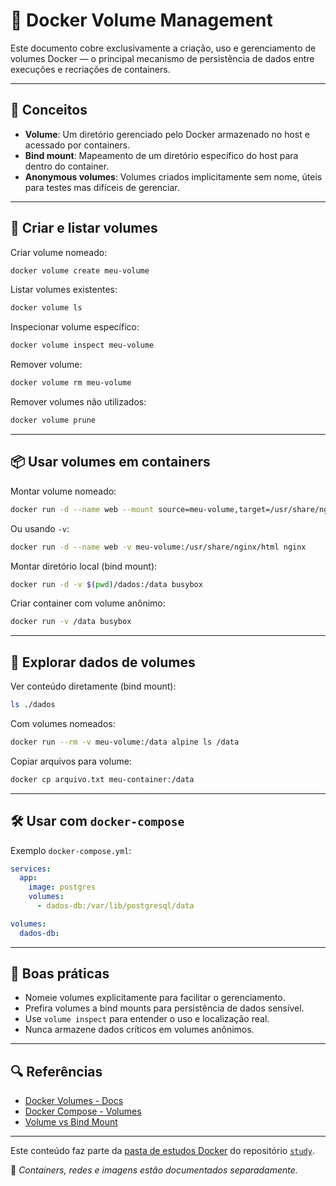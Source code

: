 # 📁 Docker Volume Management

Este documento cobre exclusivamente a criação, uso e gerenciamento de volumes Docker — o principal mecanismo de persistência de dados entre execuções e recriações de containers.

---

## 🧠 Conceitos

- **Volume**: Um diretório gerenciado pelo Docker armazenado no host e acessado por containers.
- **Bind mount**: Mapeamento de um diretório específico do host para dentro do container.
- **Anonymous volumes**: Volumes criados implicitamente sem nome, úteis para testes mas difíceis de gerenciar.

---

## 🔧 Criar e listar volumes

Criar volume nomeado:
```bash
docker volume create meu-volume
```

Listar volumes existentes:
```bash
docker volume ls
```

Inspecionar volume específico:
```bash
docker volume inspect meu-volume
```

Remover volume:
```bash
docker volume rm meu-volume
```

Remover volumes não utilizados:
```bash
docker volume prune
```

---

## 📦 Usar volumes em containers

Montar volume nomeado:
```bash
docker run -d --name web --mount source=meu-volume,target=/usr/share/nginx/html nginx
```

Ou usando `-v`:
```bash
docker run -d --name web -v meu-volume:/usr/share/nginx/html nginx
```

Montar diretório local (bind mount):
```bash
docker run -d -v $(pwd)/dados:/data busybox
```

Criar container com volume anônimo:
```bash
docker run -v /data busybox
```

---

## 📂 Explorar dados de volumes

Ver conteúdo diretamente (bind mount):
```bash
ls ./dados
```

Com volumes nomeados:
```bash
docker run --rm -v meu-volume:/data alpine ls /data
```

Copiar arquivos para volume:
```bash
docker cp arquivo.txt meu-container:/data
```

---

## 🛠️ Usar com `docker-compose`

Exemplo `docker-compose.yml`:
```yaml
services:
  app:
    image: postgres
    volumes:
      - dados-db:/var/lib/postgresql/data

volumes:
  dados-db:
```

---

## 🧪 Boas práticas

- Nomeie volumes explicitamente para facilitar o gerenciamento.
- Prefira volumes a bind mounts para persistência de dados sensível.
- Use `volume inspect` para entender o uso e localização real.
- Nunca armazene dados críticos em volumes anônimos.

---

## 🔍 Referências

- [Docker Volumes - Docs](https://docs.docker.com/storage/volumes/)
- [Docker Compose - Volumes](https://docs.docker.com/compose/compose-file/compose-file-v3/#volumes)
- [Volume vs Bind Mount](https://docs.docker.com/storage/#choose-the-right-type-of-mount)

---

Este conteúdo faz parte da [pasta de estudos Docker](../docker/) do repositório [`study`](attachs/docs/README.md).

📌 *Containers, redes e imagens estão documentados separadamente.*
